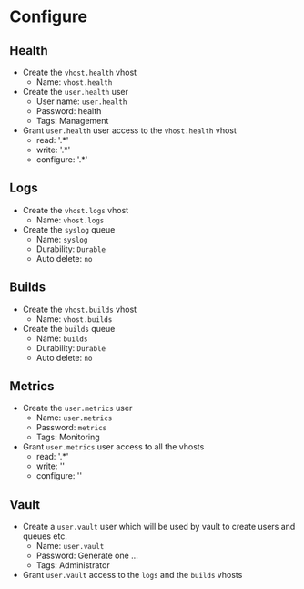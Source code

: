 # Configure

## Health

* Create the `vhost.health` vhost
  * Name: `vhost.health`
* Create the `user.health` user
  * User name: `user.health`
  * Password: health
  * Tags: Management
* Grant `user.health` user access to the `vhost.health` vhost
  * read: '.*'
  * write: '.*'
  * configure: '.*'

## Logs

* Create the `vhost.logs` vhost
  * Name: `vhost.logs`
* Create the `syslog` queue
  * Name: `syslog`
  * Durability: `Durable`
  * Auto delete: `no`


## Builds

* Create the `vhost.builds` vhost
  * Name: `vhost.builds`
* Create the `builds` queue
  * Name: `builds`
  * Durability: `Durable`
  * Auto delete: `no`

## Metrics

* Create the `user.metrics` user
  * Name: `user.metrics`
  * Password: `metrics`
  * Tags: Monitoring
* Grant `user.metrics` user access to all the vhosts
  * read: '.*'
  * write: ''
  * configure: ''

## Vault

* Create a `user.vault` user which will be used by vault to create users and queues etc.
  * Name: `user.vault`
  * Password: Generate one ...
  * Tags: Administrator
* Grant `user.vault` access to the `logs` and the `builds` vhosts
